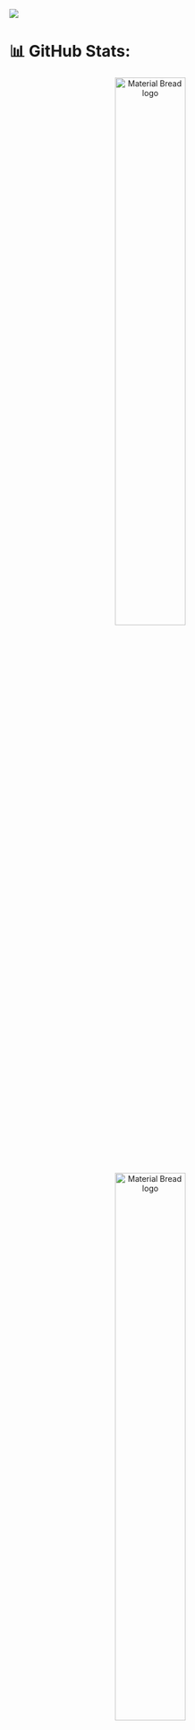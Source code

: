 ![](https://i.ibb.co/5WfTvGT/Purple-Modern-Digital-Marketing-Banner.jpg)


# 📊 GitHub Stats:

   

<p align="center" display='flex'>
    <img width='50%'  src="http://github-profile-summary-cards.vercel.app/api/cards/repos-per-language?username=Kader517777&theme=nord_bright&exclude={exclude}" alt="Material Bread logo">
    <img width='50%'  src="http://github-profile-summary-cards.vercel.app/api/cards/most-commit-language?username=Kader517777&theme=nord_bright&exclude={exclude}" alt="Material Bread logo">
</p>



<!-- Proudly created with GPRM ( https://gprm.itsvg.in ) -->
kjhk

